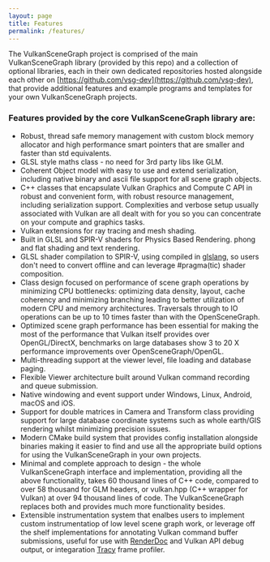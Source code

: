 ```yaml
---
layout: page
title: Features
permalink: /features/
---
```


The VulkanSceneGraph project is comprised of the main VulkanSceneGraph library (provided by this repo) and a collection of optional libraries, each in their own dedicated repositories hosted alongside each other on [https://github.com/vsg-dev](https://github.com/vsg-dev), that provide additional features and example programs and templates for your own VulkanSceneGraph projects.

### Features provided by the core VulkanSceneGraph library are:

* Robust, thread safe memory management with custom block memory allocator and high performance smart pointers that are smaller and faster than std equivalents.
* GLSL style maths class - no need for 3rd party libs like GLM.
* Coherent Object model with easy to use and extend serialization, including native binary and ascii file support for all scene graph objects.
* C++ classes that encapsulate Vulkan Graphics and Compute C API in robust and convenient form, with robust resource management, including serialization support. Complexities and verbose setup usually associated with Vulkan are all dealt with for you so you can concentrate on your compute and graphics tasks.
* Vulkan extensions for ray tracing and mesh shading.
* Built in GLSL and SPIR-V shaders for Physics Based Rendering. phong and flat shading and text rendering.
* GLSL shader compilation to SPIR-V, using compiled in [glslang](https://github.com/vsg-dev/glslang), so users don't need to convert offline and can leverage #pragma(tic) shader composition.
* Class design focused on performance of scene graph operations by minimizing CPU bottlenecks: optimizing data density, layout, cache coherency and minimizing branching leading to better utilization of modern CPU and memory architectures. Traversals through to IO operations can be up to 10 times faster than with the OpenSceneGraph.
* Optimized scene graph performance has been essential for making the most of the performance that Vulkan itself provides over OpenGL/DirectX, benchmarks on large databases show 3 to 20 X performance improvements over OpenSceneGraph/OpenGL.
* Multi-threading support at the viewer level, file loading and database paging.
* Flexible Viewer architecture built around Vulkan command recording and queue submission.
* Native windowing and event support under Windows, Linux, Android, macOS and iOS.
* Support for double matrices in Camera and Transform class providing support for large database coordinate systems such as whole earth/GIS rendering whilst minimizing precision issues.
* Modern CMake build system that provides config installation alongside binaries making it easier to find and use all the appropriate build options for using the VulkanSceneGraph in your own projects.
* Minimal and complete approach to design - the whole VulkanSceneGraph interface and implementation, providing all the above functionality, takes 60 thousand lines of C++ code, compared to over 58 thousand for GLM headers, or vulkan.hpp (C++ wrapper for Vulkan) at over 94 thousand lines of code.  The VulkanSceneGraph replaces both and provides much more functionality besides.
* Extensible instrumentation system that enalbes users to implement custom instrumentatiop of low level scene graph work, or leverage off the shelf implementations for annotating Vulkan command buffer submissions, useful for use with [RenderDoc](https://renderdoc.org/) and Vulkan API debug output, or integaration [Tracy](https://github.com/wolfpld/tracy) frame profiler.
